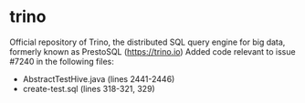 # trino
Official repository of Trino, the distributed SQL query engine for big data, formerly known as PrestoSQL (https://trino.io)
Added code relevant to issue #7240 in the following files:
- AbstractTestHive.java (lines 2441-2446)
- create-test.sql (lines 318-321, 329)
